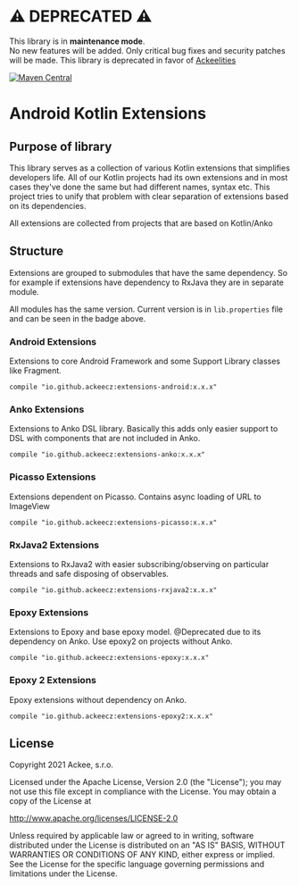 # ⚠️ DEPRECATED ⚠️
This library is in **maintenance mode**.  
No new features will be added. Only critical bug fixes and security patches will be made.
This library is deprecated in favor of [Ackeelities](https://github.com/AckeeCZ/ackeelities)

[ ![Maven Central](https://maven-badges.herokuapp.com/maven-central/io.github.ackeecz/extensions-android/badge.svg)](https://maven-badges.herokuapp.com/maven-central/io.github.ackeecz/extensions-android)

# Android Kotlin Extensions

## Purpose of library
This library serves as a collection of various Kotlin extensions that simplifies developers life. All of our Kotlin projects had its own extensions and in most cases they've done the same but had different names, syntax etc. This project tries to unify that problem with clear separation of extensions based on its dependencies.

All extensions are collected from projects that are based on Kotlin/Anko

## Structure
Extensions are grouped to submodules that have the same dependency. So for example if extensions have dependency to RxJava they are in separate module.

All modules has the same version. Current version is in `lib.properties` file and can be seen in the badge above.

### Android Extensions
Extensions to core Android Framework and some Support Library classes like Fragment.

```
compile "io.github.ackeecz:extensions-android:x.x.x"
```

### Anko Extensions
Extensions to Anko DSL library. Basically this adds only easier support to DSL with components that are not included in Anko.

```
compile "io.github.ackeecz:extensions-anko:x.x.x"
```

### Picasso Extensions
Extensions dependent on Picasso. Contains async loading of URL to ImageView

```
compile "io.github.ackeecz:extensions-picasso:x.x.x"
```

### RxJava2 Extensions
Extensions to RxJava2 with easier subscribing/observing on particular threads and safe disposing of observables.

```
compile "io.github.ackeecz:extensions-rxjava2:x.x.x"
```

### Epoxy Extensions
Extensions to Epoxy and base epoxy model.
@Deprecated due to its dependency on Anko. Use epoxy2 on projects without Anko.

```
compile "io.github.ackeecz:extensions-epoxy:x.x.x"
```

### Epoxy 2 Extensions
Epoxy extensions without dependency on Anko.

```
compile "io.github.ackeecz:extensions-epoxy2:x.x.x"
```

## License
Copyright 2021 Ackee, s.r.o.

Licensed under the Apache License, Version 2.0 (the "License");
you may not use this file except in compliance with the License.
You may obtain a copy of the License at

http://www.apache.org/licenses/LICENSE-2.0

Unless required by applicable law or agreed to in writing, software
distributed under the License is distributed on an "AS IS" BASIS,
WITHOUT WARRANTIES OR CONDITIONS OF ANY KIND, either express or implied.
See the License for the specific language governing permissions and
limitations under the License.

